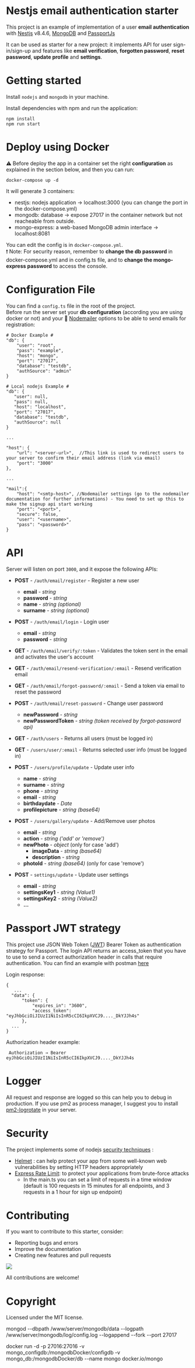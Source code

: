 # Nestjs email authentication starter
This project is an example of implementation of a user **email authentication** with [Nestjs](https://nestjs.com/) v8.4.6, [MongoDB](https://www.mongodb.com/) and [PassportJs](http://www.passportjs.org)

It can be used as starter for a new project: it implements API for user sign-in/sign-up and features like **email verification**, **forgotten password**, **reset password**, **update profile** and **settings**.

# Getting started
Install `nodejs` and `mongodb` in your machine.

Install dependencies with npm and run the application:
``` 
npm install
npm run start
```

# Deploy using Docker
⚠️ Before deploy the app in a container set the right **configuration** as explained in the section below, and then you can run:
``` 
docker-compose up -d
```
It will generate 3 containers: 
- nestjs: nodejs application -> localhost:3000 (you can change the port in the docker-compose.yml)
- mongodb: database -> expose 27017 in the container network but not reacheable from outside.
- mongo-express: a web-based MongoDB admin interface -> localhost:8081

You can edit the config is in `docker-compose.yml`.  
❗ Note: For security reason, remember to **change the db password** in docker-compose.yml and in config.ts file, and to **change the mongo-express password** to access the console.


# Configuration File
You can find a `config.ts` file in the root of the project.   
Before run the server set your **db configuration** (according you are using docker or not) and your :email: [Nodemailer](https://github.com/nodemailer/nodemailer) options to be able to send emails for registration:
```
# Docker Example #
"db": {
    "user": "root",
    "pass": "example",
    "host": "mongo",
    "port": "27017",
    "database": "testdb", 
    "authSource": "admin"
}

# Local nodejs Example #
"db": {
   "user": null,
   "pass": null,
   "host": "localhost",
   "port": "27017",
   "database": "testdb",
   "authSource": null
}

...  

"host": {
    "url": "<server-url>",  //This link is used to redirect users to your server to confirm their email address (link via email)
    "port": "3000"
},

...

"mail":{ 
    "host": "<smtp-host>", //Nodemailer settings (go to the nodemailer documentation for further informations) - You need to set up this to make the signup api start working
    "port": "<port>",
    "secure": false,
    "user": "<username>",
    "pass": "<password>"
}
```

# API
Server will listen on port `3000`, and it expose the following APIs:


- **POST** - `/auth/email/register` - Register a new user
  - **email** - *string*
  - **password** - *string*
  - **name** - *string (optional)*
  - **surname** - *string (optional)*

- **POST** - `/auth/email/login` - Login user
  - **email** - *string*
  - **password** - *string*

- **GET** - `/auth/email/verify/:token` - Validates the token sent in the email and activates the user's account

- **GET** - `/auth/email/resend-verification/:email` - Resend verification email

- **GET** - `/auth/email/forgot-password/:email` - Send a token via email to reset the password 

- **POST** - `/auth/email/reset-password` - Change user password
  - **newPassword** - *string*
  - **newPasswordToken** - *string (token received by forgot-password api)*

- **GET** - `/auth/users` - Returns all users (must be logged in)

- **GET** - `/users/user/:email` - Returns selected user info (must be logged in)

- **POST** - `/users/profile/update` - Update user info
  - **name** - *string*
  - **surname** - *string*
  - **phone** - *string*
  - **email** - *string*
  - **birthdaydate** - *Date*
  - **profilepicture** - *string (base64)*

- **POST** - `/users/gallery/update` -  Add/Remove user photos
  - **email** - *string*
  - **action** - *string ('add' or 'remove')*
  - **newPhoto** - *object* (only for case 'add')
    - **imageData** - *string (base64)*
    - **description** - *string*
  - **photoId** - *string (base64)* (only for case 'remove')

- **POST** - `settings/update` - Update user settings
  - **email** - *string*
  - **settingsKey1** - *string (Value1)*
  - **settingsKey2** - *string (Value2)*
  - **...**
  

# Passport JWT strategy
This project use JSON Web Token ([JWT](https://www.npmjs.com/package/passport-jwt)) Bearer Token as authentication strategy for Passport. 
The login API returns an access_token that you have to use to send a correct authorization header in calls that require authentication. You can find an example with postman [here](https://www.getpostman.com/docs/v6/postman/sending_api_requests/authorization)

Login response:
```
{
   ...
  "data": {
      "token": {
          "expires_in": "3600",
          "access_token": "eyJhbGciOiJIUzI1NiIsInR5cCI6IkpXVCJ9...._DkYJJh4s"
      },
  ...
}
```

Authorization header example:
```
 Authorization → Bearer eyJhbGciOiJIUzI1NiIsInR5cCI6IkpXVCJ9...._DkYJJh4s
```
# Logger
All request and response are logged so this can help you to debug in production. 
If you use pm2 as process manager, I suggest you to install [pm2-logrotate](https://github.com/keymetrics/pm2-logrotate) in your server.

# Security
The project implements some of nodejs [security techniques](https://docs.nestjs.com/techniques/security) :
- [Helmet](https://github.com/helmetjs/helmet) : can help protect your app from some well-known web vulnerabilities by setting HTTP headers appropriately
- [Express Rate Limit](https://github.com/nfriedly/express-rate-limit): to protect your applications from brute-force attacks
  - In the main.ts you can set a limit of requests in a time window (default is 100 requests in 15 minutes for all endpoints, and 3 requests in a 1 hour for sign up endpoint)

# Contributing
If you want to contribute to this starter, consider:

- Reporting bugs and errors
- Improve the documentation
- Creating new features and pull requests

<a href="https://www.buymeacoffee.com/marcomelilli"><img src="https://img.buymeacoffee.com/button-api/?text=Buy me a coffee&emoji=&slug=marcomelilli&button_colour=FF5F5F&font_colour=ffffff&font_family=Cookie&outline_colour=000000&coffee_colour=FFDD00"></a>

All contributions are welcome!

# Copyright
Licensed under the MIT license.


mongod --dbpath /www/server/mongodb/data --logpath /www/server/mongodb/log/config.log --logappend --fork --port 27017


docker run -d -p 27016:27016 -v mongo_configdb:/mongodbDocker/configdb -v mongo_db:/mongodbDocker/db --name mongo docker.io/mongo